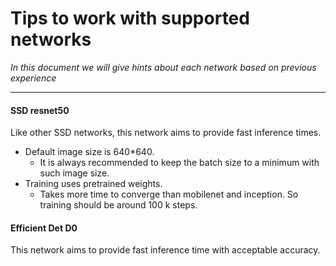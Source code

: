 # Tips to work with supported networks

_In this document we will give hints about each network based on previous experience_

---



#### SSD resnet50

Like other SSD networks, this network aims to provide fast inference times.

- Default image size is 640*640.
  - It is always recommended to keep the batch size to a minimum with such image size.
- Training uses pretrained weights. 
  -  Takes more time to converge than mobilenet and inception. So training should be around 100 k steps.



#### Efficient Det D0 

This network aims to provide fast inference time with acceptable accuracy. 













​	

 